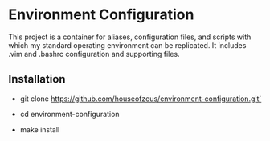 Environment Configuration
=========================

This project is a container for aliases, configuration files, and scripts
with which my standard operating environment can be replicated. It includes
.vim and .bashrc configuration and supporting files.

Installation
------------

* git clone https://github.com/houseofzeus/environment-configuration.git`

* cd environment-configuration

* make install

